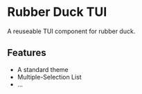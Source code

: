 # Rubber Duck TUI

A reuseable TUI component for rubber duck.

## Features

- A standard theme
- Multiple-Selection List
- ...
